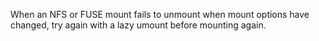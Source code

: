 When an NFS or FUSE mount fails to unmount when mount options have changed, try again with a lazy umount before mounting again.
